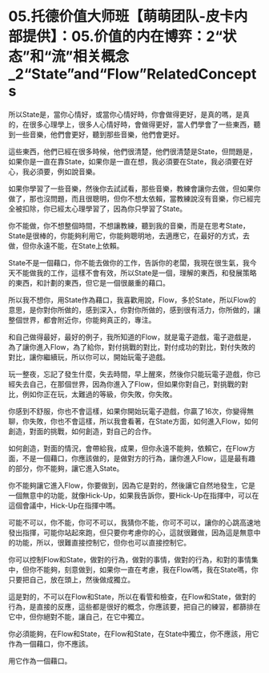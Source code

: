 # 05.托德价值大师班【萌萌团队-皮卡内部提供】：05.价值的内在博弈：2“状态”和“流”相关概念_2“State”and“Flow”RelatedConcepts

所以State是，當你心情好，或當你心情好時，你會做得更好，是真的嗎，是真的，在很多心理學上，很多人心情好時，會做得更好，當人們學會了一些東西，聽到一些音樂，他們會更好，聽到那些音樂，他們會更好。

這些東西，他們已經在很多時候，他們很清楚，他們很清楚是State，但問題是，如果你是一直在靠State，如果你是一直在想，我必須要在State，我必須要在好心，我必須要，例如說音樂。

如果你學習了一些音樂，然後你去試試看，那些音樂，教練會讓你去做，但如果你做了，那也沒問題，而且很聰明，但你不想太依賴，當教練說沒有音樂，你已經完全被扣除，你已經太心理學習了，因為你只學習了State。

你不能做，你不想整個時間，不想讓教練，聽到我的音樂，而是在思考State，State是很棒的，你能夠利用它，你能夠聰明地，去適應它，在最好的方式，去做，但你永遠不能，在State上依賴。

State不是一個藉口，你不能去做你的工作，告訴你的老闆，我現在很生氣，我今天不能做我的工作，這樣不會有效，所以State是一個，理解的東西，和發展策略的東西，和計劃的東西，但它是一個很嚴重的藉口。

所以我不想你，用State作為藉口，我喜歡用說，Flow，多於State，所以Flow的意思，是你對你所做的，感到深入，你對你所做的，感到很有活力，你所做的，讓整個世界，都會附近你，你能夠真正的，專注。

和自己做得最好，最好的例子，我所知道的Flow，就是電子遊戲，電子遊戲是，為了讓你進入Flow，為了給你，對付挑戰的對比，對付成功的對比，對付失敗的對比，讓你繼續玩，所以你可以，開始玩電子遊戲。

玩一整夜，忘記了發生什麼，失去時間，早上醒來，然後你只能玩電子遊戲，你已經失去自己，在那個世界，因為你進入了Flow，但如果你對自己，對挑戰的對比，例如你正在玩，太難過的等級，你失敗，你失敗。

你感到不舒服，你也不會這樣，如果你開始玩電子遊戲，你贏了16次，你變得無聊，你失敗，你也不會這樣，所以我會看著，在State方面，如何進入Flow，如何創造，對面的挑戰，如何創造，對自己的合作。

如何創造，對面的情況，會帶給我，成果，但你永遠不能夠，依賴它，在Flow方面，不是一個藉口，你應該做的，是做對方的行為，讓你進入Flow，這是最有趣的部分，你不能夠，讓它進入State。

你不能夠讓它進入Flow，你要做到，因為它是對的，然後讓它自然地發生，它是一個無意中的功能，就像Hick-Up，如果我告訴你，要Hick-Up在指揮中，可以在這個會議中，Hick-Up在指揮中嗎。

可能不可以，你不能，你可不可以，我猜你不能，你可不可以，讓你的心跳高速地發出指揮，可能你站起來跑，但只要你考慮你的心，這就很難做，因為這是無意中的功能，所以，很難直接控制它，但你也可以直接控制它。

你可以控制Flow和State，做對的行為，做對的事情，做對的行為，和對的事情集中，但你不能夠，刻意做到，如果你一直在考慮，我在Flow嗎，我在State嗎，你只要把自己，放在頭上，然後做成獨立。

這是對的，不可以在Flow和State，所以在看管和檢查，在Flow和State，做對的行為，是直接的反應，這些都是很好的概念，你應該要，把自己的練習，都篩排在它中，但你絕對不能，讓自己，在它中獨立。

你必須能夠，在Flow和State，在Flow和State，在State中獨立，你不應該，用它作為一個藉口，你不應該。

用它作為一個藉口。